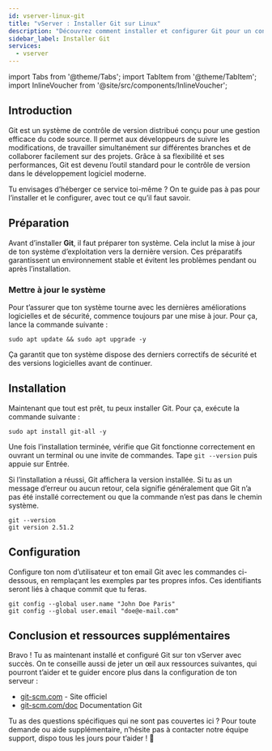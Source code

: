 ```yaml
---
id: vserver-linux-git
title: "vServer : Installer Git sur Linux"
description: "Découvrez comment installer et configurer Git pour un contrôle de version efficace et une collaboration fluide dans vos projets de développement → En savoir plus maintenant"
sidebar_label: Installer Git
services:
  - vserver
---
```


import Tabs from '@theme/Tabs';
import TabItem from '@theme/TabItem';
import InlineVoucher from '@site/src/components/InlineVoucher';

## Introduction

Git est un système de contrôle de version distribué conçu pour une gestion efficace du code source. Il permet aux développeurs de suivre les modifications, de travailler simultanément sur différentes branches et de collaborer facilement sur des projets. Grâce à sa flexibilité et ses performances, Git est devenu l’outil standard pour le contrôle de version dans le développement logiciel moderne.

Tu envisages d’héberger ce service toi-même ? On te guide pas à pas pour l’installer et le configurer, avec tout ce qu’il faut savoir.

<InlineVoucher />

## Préparation

Avant d’installer **Git**, il faut préparer ton système. Cela inclut la mise à jour de ton système d’exploitation vers la dernière version. Ces préparatifs garantissent un environnement stable et évitent les problèmes pendant ou après l’installation.

### Mettre à jour le système
Pour t’assurer que ton système tourne avec les dernières améliorations logicielles et de sécurité, commence toujours par une mise à jour. Pour ça, lance la commande suivante :

```
sudo apt update && sudo apt upgrade -y
```
Ça garantit que ton système dispose des derniers correctifs de sécurité et des versions logicielles avant de continuer.

## Installation

Maintenant que tout est prêt, tu peux installer Git. Pour ça, exécute la commande suivante :

```console
sudo apt install git-all -y
```

Une fois l’installation terminée, vérifie que Git fonctionne correctement en ouvrant un terminal ou une invite de commandes. Tape `git --version` puis appuie sur Entrée.

Si l’installation a réussi, Git affichera la version installée. Si tu as un message d’erreur ou aucun retour, cela signifie généralement que Git n’a pas été installé correctement ou que la commande n’est pas dans le chemin système.

```
git --version
git version 2.51.2
```

## Configuration

Configure ton nom d’utilisateur et ton email Git avec les commandes ci-dessous, en remplaçant les exemples par tes propres infos. Ces identifiants seront liés à chaque commit que tu feras.

```
git config --global user.name "John Doe Paris"
git config --global user.email "doe@e-mail.com"
```

## Conclusion et ressources supplémentaires

Bravo ! Tu as maintenant installé et configuré Git sur ton vServer avec succès. On te conseille aussi de jeter un œil aux ressources suivantes, qui pourront t’aider et te guider encore plus dans la configuration de ton serveur :

- [git-scm.com](https://git-scm.com/) - Site officiel
- [git-scm.com/doc](https://git-scm.com/doc) Documentation Git

Tu as des questions spécifiques qui ne sont pas couvertes ici ? Pour toute demande ou aide supplémentaire, n’hésite pas à contacter notre équipe support, dispo tous les jours pour t’aider ! 🙂

<InlineVoucher />